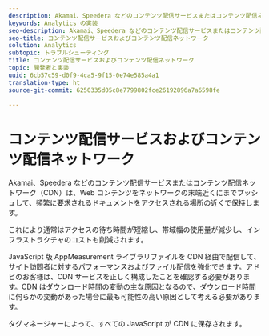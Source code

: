 ```yaml
---
description: Akamai、Speedera などのコンテンツ配信サービスまたはコンテンツ配信ネットワーク（CDN）は、Web コンテンツをネットワークの末端近くにまでプッシュして、頻繁に要求されるドキュメントをアクセスされる場所の近くで保持します。
keywords: Analytics の実装
seo-description: Akamai、Speedera などのコンテンツ配信サービスまたはコンテンツ配信ネットワーク（CDN）は、Web コンテンツをネットワークの末端近くにまでプッシュして、頻繁に要求されるドキュメントをアクセスされる場所の近くで保持します。
seo-title: コンテンツ配信サービスおよびコンテンツ配信ネットワーク
solution: Analytics
subtopic: トラブルシューティング
title: コンテンツ配信サービスおよびコンテンツ配信ネットワーク
topic: 開発者と実装
uuid: 6cb57c59-d0f9-4ca5-9f15-0e74e585a4a1
translation-type: ht
source-git-commit: 6250335d05c8e7799802fce26192896a7a6598fe

---
```



# コンテンツ配信サービスおよびコンテンツ配信ネットワーク

Akamai、Speedera などのコンテンツ配信サービスまたはコンテンツ配信ネットワーク（CDN）は、Web コンテンツをネットワークの末端近くにまでプッシュして、頻繁に要求されるドキュメントをアクセスされる場所の近くで保持します。

これにより通常はアクセスの待ち時間が短縮し、帯域幅の使用量が減少し、インフラストラクチャのコストも削減されます。

JavaScript 版 AppMeasurement ライブラリファイルを CDN 経由で配信して、サイト訪問者に対するパフォーマンスおよびファイル配信を強化できます。アドビのお客様は、CDN サービスを正しく構成したことを確認する必要があります。CDN はダウンロード時間の変動の主な原因となるので、ダウンロード時間に何らかの変動があった場合に最も可能性の高い原因として考える必要があります。

タグマネージャーによって、すべての JavaScript が CDN に保存されます。
